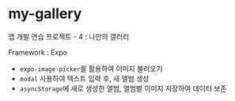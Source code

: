 # my-gallery

앱 개발 연습 프로젝트 - 4 : 나만의 갤러리

Framework : Expo

- `expo-image-picker`를 활용하여 이미지 불러오기
- `modal` 사용하여 텍스트 입력 후, 새 앨범 생성
- `asyncStorage`에 새로 생성한 앨범, 앨범별 이미지 저장하여 데이터 보존
